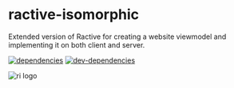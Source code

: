 # ractive-isomorphic
Extended version of Ractive for creating a website viewmodel and implementing it on both client and server.

[![dependencies](https://david-dm.org/zenflow/ractive-isomorphic.svg)](https://david-dm.org/zenflow/ractive-isomorphic)
[![dev-dependencies](https://david-dm.org/zenflow/ractive-isomorphic/dev-status.svg)](https://david-dm.org/zenflow/ractive-isomorphic#info=devDependencies)

![ri logo](https://raw.githubusercontent.com/zenflow/ractive-isomorphic/master/logo.png)